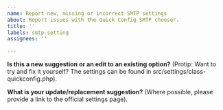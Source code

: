 ```yaml
---
name: Report new, missing or incorrect SMTP settings
about: Report issues with the Quick Config SMTP chooser.
title: ''
labels: smtp-setting
assignees: ''

---
```


**Is this a new suggestion or an edit to an existing option?**
(Protip: Want to try and fix it yourself? The settings can be found in src/settings/class-quickconfig.php).


**What is your update/replacement suggestion?**
(Where possible, please provide a link to the official settings page).

